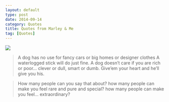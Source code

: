 ```yaml
---
layout: default
type: post
date: 2014-09-14
category: Quotes
title: Quotes from Marley & Me
tag: [Quotes]
---
```


   

![](/asset/post_imgs/marley-me.jpg)



>A dog has no use for fancy cars or big homes or designer clothes
>A waterlogged stick will do just fine.
>A dog doesn’t care if you are rich or poor…
>clever or dull, smart or dumb.
>Give’em your heart and he’ll give you his.



>How many people can you say that about?
how many people can make you feel rare and pure and special?
how many people can make you feel… extraordinary?